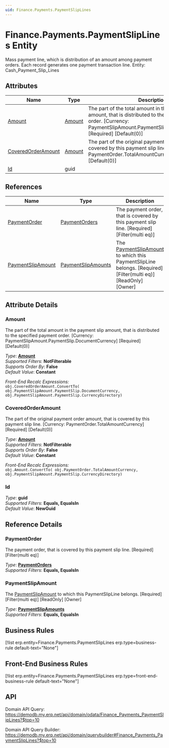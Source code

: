 ```yaml
---
uid: Finance.Payments.PaymentSlipLines
---
```

# Finance.Payments.PaymentSlipLines Entity

Mass payment line, which is distribution of an amount among payment orders. Each record generates one payment transaction line. Entity: Cash_Payment_Slip_Lines

## Attributes

| Name | Type | Description |
| ---- | ---- | --- |
| [Amount](Finance.Payments.PaymentSlipLines.md#amount) | [Amount](../data-types.md#amount) | The part of the total amount in the payment slip amount, that is distributed to the specified payment order. [Currency: PaymentSlipAmount.PaymentSlip.DocumentCurrency] [Required] [Default(0)] 
| [CoveredOrderAmount](Finance.Payments.PaymentSlipLines.md#coveredorderamount) | [Amount](../data-types.md#amount) | The part of the original payment order amount, that is covered by this payment slip line. [Currency: PaymentOrder.TotalAmountCurrency] [Required] [Default(0)] 
| [Id](Finance.Payments.PaymentSlipLines.md#id) | guid |  

## References

| Name | Type | Description |
| ---- | ---- | --- |
| [PaymentOrder](Finance.Payments.PaymentSlipLines.md#paymentorder) | [PaymentOrders](Finance.Payments.PaymentOrders.md) | The payment order, that is covered by this payment slip line. [Required] [Filter(multi eq)] |
| [PaymentSlipAmount](Finance.Payments.PaymentSlipLines.md#paymentslipamount) | [PaymentSlipAmounts](Finance.Payments.PaymentSlipAmounts.md) | The [PaymentSlipAmount](Finance.Payments.PaymentSlipLines.md#paymentslipamount) to which this PaymentSlipLine belongs. [Required] [Filter(multi eq)] [ReadOnly] [Owner] |


## Attribute Details

### Amount

The part of the total amount in the payment slip amount, that is distributed to the specified payment order. [Currency: PaymentSlipAmount.PaymentSlip.DocumentCurrency] [Required] [Default(0)]

_Type_: **[Amount](../data-types.md#amount)**  
_Supported Filters_: **NotFilterable**  
_Supports Order By_: **False**  
_Default Value_: **Constant**  

_Front-End Recalc Expressions:_  
`obj.CoveredOrderAmount.ConvertTo( obj.PaymentSlipAmount.PaymentSlip.DocumentCurrency, obj.PaymentSlipAmount.PaymentSlip.CurrencyDirectory)`
### CoveredOrderAmount

The part of the original payment order amount, that is covered by this payment slip line. [Currency: PaymentOrder.TotalAmountCurrency] [Required] [Default(0)]

_Type_: **[Amount](../data-types.md#amount)**  
_Supported Filters_: **NotFilterable**  
_Supports Order By_: **False**  
_Default Value_: **Constant**  

_Front-End Recalc Expressions:_  
`obj.Amount.ConvertTo( obj.PaymentOrder.TotalAmountCurrency, obj.PaymentSlipAmount.PaymentSlip.CurrencyDirectory)`
### Id

_Type_: **guid**  
_Supported Filters_: **Equals, EqualsIn**  
_Default Value_: **NewGuid**  


## Reference Details

### PaymentOrder

The payment order, that is covered by this payment slip line. [Required] [Filter(multi eq)]

_Type_: **[PaymentOrders](Finance.Payments.PaymentOrders.md)**  
_Supported Filters_: **Equals, EqualsIn**  

### PaymentSlipAmount

The [PaymentSlipAmount](Finance.Payments.PaymentSlipLines.md#paymentslipamount) to which this PaymentSlipLine belongs. [Required] [Filter(multi eq)] [ReadOnly] [Owner]

_Type_: **[PaymentSlipAmounts](Finance.Payments.PaymentSlipAmounts.md)**  
_Supported Filters_: **Equals, EqualsIn**  



## Business Rules

[!list erp.entity=Finance.Payments.PaymentSlipLines erp.type=business-rule default-text="None"]

## Front-End Business Rules

[!list erp.entity=Finance.Payments.PaymentSlipLines erp.type=front-end-business-rule default-text="None"]

## API

Domain API Query:
<https://demodb.my.erp.net/api/domain/odata/Finance_Payments_PaymentSlipLines?$top=10>

Domain API Query Builder:
<https://demodb.my.erp.net/api/domain/querybuilder#Finance_Payments_PaymentSlipLines?$top=10>

